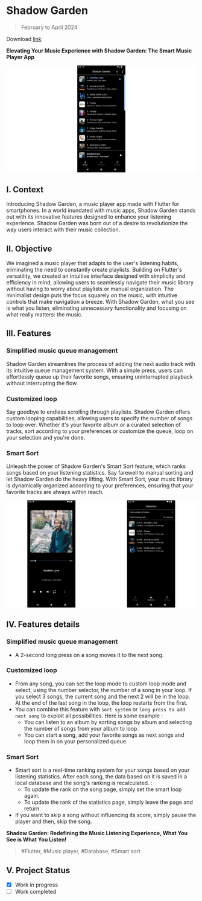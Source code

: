 # Shadow Garden

> February to April 2024

Download [link](https://github.com/Quedow/projects/releases)

**Elevating Your Music Experience with Shadow Garden: The Smart Music Player App**

<p align="center">
  <img width="720" alt="Shadow_Garden" src="assets/Shadow_Garden.png">
</p>

## I. Context

Introducing Shadow Garden, a music player app made with Flutter for smartphones. In a world inundated with music apps, Shadow Garden stands out with its innovative features designed to enhance your listening experience. Shadow Garden was born out of a desire to revolutionize the way users interact with their music collection.

## II. Objective

We imagined a music player that adapts to the user's listening habits, eliminating the need to constantly create playlists. Building on Flutter's versatility, we created an intuitive interface designed with simplicity and efficiency in mind, allowing users to seamlessly navigate their music library without having to worry about playlists or manual organization. The minimalist design puts the focus squarely on the music, with intuitive controls that make navigation a breeze. With Shadow Garden, what you see is what you listen, eliminating unnecessary functionality and focusing on what really matters: the music.

## III. Features

### Simplified music queue management

Shadow Garden streamlines the process of adding the next audio track with its intuitive queue management system. With a simple press, users can effortlessly queue up their favorite songs, ensuring uninterrupted playback without interrupting the flow.

### Customized loop

Say goodbye to endless scrolling through playlists. Shadow Garden offers custom looping capabilities, allowing users to specify the number of songs to loop over. Whether it's your favorite album or a curated selection of tracks, sort according to your preferences or customize the queue, loop on your selection and you're done.

### Smart Sort

Unleash the power of Shadow Garden's Smart Sort feature, which ranks songs based on your listening statistics. Say farewell to manual sorting and let Shadow Garden do the heavy lifting. With Smart Sort, your music library is dynamically organized according to your preferences, ensuring that your favorite tracks are always within reach.

<p align="center">
  <img width="720" alt="Shadow_Garden_Features" src="assets/Shadow_Garden_Features.png">
</p>

## IV. Features details

### Simplified music queue management
- A 2-second long press on a song moves it to the next song.  

### Customized loop
- From any song, you can set the loop mode to custom loop mode and select, using the number selector, the number of a song in your loop. If you select 3 songs, the current song and the next 2 will be in the loop. At the end of the last song in the loop, the loop restarts from the first.
- You can combine this feature with `sort system` or `long press to add next song` to exploit all possibilities. Here is some example : 
  - You can listen to an album by sorting songs by album and selecting the number of songs from your album to loop.
  - You can start a song, add your favorite songs as next songs and loop them in on your personalized queue.

### Smart Sort
- Smart sort is a real-time ranking system for your songs based on your listening statistics. After each song, the data based on it is saved in a local database and the song's ranking is recalculated. :
  - To update the rank on the song page, simply set the smart loop again.
  - To update the rank of the statistics page, simply leave the page and return.
- If you want to skip a song without influencing its score, simply pause the player and then, skip the song.

**Shadow Garden: Redefining the Music Listening Experience, What You See is What You Listen!**

> #Flutter, #Music player, #Database, #Smart sort

## V. Project Status

- [X] Work in progress
- [ ] Work completed
